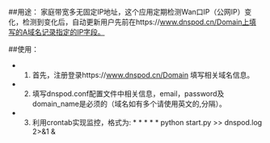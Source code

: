 ##用途：
家庭带宽多无固定IP地址，这个应用定期检测Wan口IP（公网IP）变化，检测到变化后，自动更新用户先前在https://www.dnspod.cn/Domain上填写的A域名记录指定的IP字段。

##使用：
- 1. 首先，注册登录https://www.dnspod.cn/Domain
填写相关域名信息。
- 2. 填写dnspod.conf配置文件中相关信息，email，password及domain_name是必须的（域名如有多个请使用英文的,分隔）。
- 3. 利用crontab实现监控，格式为: * * * * * python start.py >> dnspod.log 2>&1 &
